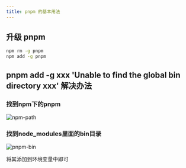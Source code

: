 ```yaml
---
title: pnpm 的基本用法
---
```


## 升级 pnpm

```bash
npm rm -g pnpm
npm add -g pnpm
```

## pnpm add -g xxx 'Unable to find the global bin directory xxx' 解决办法

### 找到npm下的pnpm

![npm-path](npm-path.png)

### 找到node_modules里面的bin目录

![pnpm-bin](pnpm-bin.png)

将其添加到环境变量中即可
